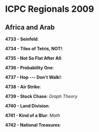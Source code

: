 # ICPC Regionals 2009
## Africa and Arab

**4733 - Seinfeld**: 

**4734 - Tiles of Tetris, NOT!**: 

**4735 - Not So Flat After All**: 

**4736 - Probability One**: 

**4737 - Hop --- Don't Walk!**: 

**4738 - Air Strike**: 

**4739 - Stock Chase**: *Graph Theory*

**4740 - Land Division**: 

**4741 - Kind of a Blur**: *Math*

**4742 - National Treasures**: 